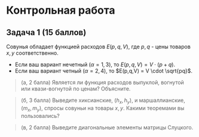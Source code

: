 # Контрольная работа

## Задача 1 (15 баллов)

Совунья обладает функцией расходов $E(p,q,V)$, где $p,q$ - цены товаров $x,y$ соответственно.

- Если ваш вариант нечетный ($\alpha=1,3$), то $E(p,q,V) = V \cdot (p+q)$.
- Если ваш вариант четный ($\alpha=2,4$), то $E(p,q,V) = V \cdot \sqrt{pq}$.

> (а, 2 балла) Является ли функция расходов выпуклой, вогнутой или квази-вогнутой по ценам? Объясните.

> (б, 3 балла) Выведите хиксианские, $(h_x, h_y)$, и маршаллианские, $(m_x, m_y)$, спросы совуньи на товары $x, y$. Какими теоремами вы пользовались?

> (в, 2 балла) Выведите диагональные элементы матрицы Слуцкого.

